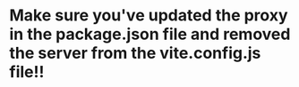 # Make sure you've updated the proxy in the package.json file and removed the server from the vite.config.js file!!
